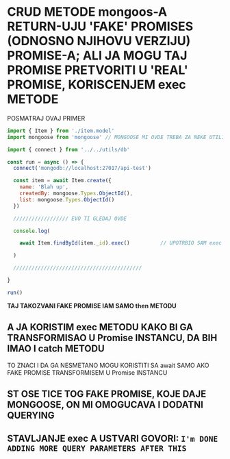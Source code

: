# CRUD METODE mongoos-A RETURN-UJU 'FAKE' PROMISES (ODNOSNO NJIHOVU VERZIJU) PROMISE-A; ALI JA MOGU TAJ PROMISE PRETVORITI U 'REAL' PROMISE, KORISCENJEM exec METODE

POSMATRAJ OVAJ PRIMER

```javascript
import { Item } from './item.model'
import mongoose from 'mongoose' // MONGOOSE MI OVDE TREBA ZA NEKE UTILITY METODE KOJE DONOSI

import { connect } from '../../utils/db'

const run = async () => {
  connect('mongodb://localhost:27017/api-test')

  const item = await Item.create({
    name: 'Blah up',
    createdBy: mongoose.Types.ObjectId(),
    list: mongoose.Types.ObjectId()
  })

  ////////////////// EVO TI GLEDAJ OVDE

  console.log(

    await Item.findById(item._id).exec()          // UPOTRBIO SAM exec DA BI IMAO KLASICNU Promise INSTANCU

  )

  //////////////////////////////////////////

}

run()
```

**TAJ TAKOZVANI FAKE PROMISE IAM SAMO then METODU**

## A JA KORISTIM exec METODU KAKO BI GA TRANSFORMISAO U Promise INSTANCU, DA BIH IMAO I catch METODU

TO ZNACI I DA GA NESMETANO MOGU KORISTITI SA await SAMO AKO FAKE PROMISE TRANSFORMISEM U Promise INSTANCU

## ST OSE TICE TOG FAKE PROMISE, KOJE DAJE MONGOOSE, ON MI OMOGUCAVA I DODATNI QUERYING

## STAVLJANJE exec A USTVARI GOVORI: `I'm DONE ADDING MORE QUERY PARAMETERS AFTER THIS` 